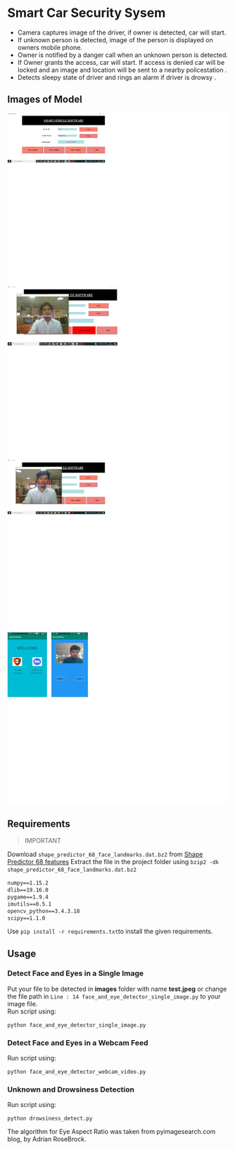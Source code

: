 # Smart Car Security Sysem
- Camera captures image of the driver, if owner is detected, car will start.
- If unknown person is detected, image of the person is displayed on owners mobile phone.
- Owner is notified by a danger call when an unknown person is detected.
- If Owner grants the access, car will start. If access is denied car will be locked  and an image and location will be sent to a nearby policestation .
- Detects sleepy state of driver and rings an alarm if driver is drowsy .

## Images of Model
![](/images/home.jpg)
![](/images/unknown.jpg)
![](/images/drowsy.jpg)
![](/images/app.jpg)

## Requirements
> IMPORTANT

  Download `shape_predictor_68_face_landmarks.dat.bz2` from [Shape Predictor 68 features](http://dlib.net/files/shape_predictor_68_face_landmarks.dat.bz2) 
  Extract the file in the project folder using 
  ``bzip2 -dk shape_predictor_68_face_landmarks.dat.bz2``


    numpy==1.15.2
	dlib==19.16.0
	pygame==1.9.4
	imutils==0.5.1
	opencv_python==3.4.3.18
	scipy==1.1.0
Use `pip install -r requirements.txt`to install the given requirements.

## Usage

### Detect Face and Eyes in a Single Image
Put your file to be detected in **images** folder with name **test.jpeg** or change the file path in `Line : 14 face_and_eye_detector_single_image.py` to your image file.                     
Run script using:

    python face_and_eye_detector_single_image.py

### Detect Face and Eyes in a Webcam Feed
Run script using:

    python face_and_eye_detector_webcam_video.py
### Unknown and Drowsiness Detection
Run script using:

    python drowsiness_detect.py

The algorithm for Eye Aspect Ratio was taken from pyimagesearch.com blog, by Adrian RoseBrock.
